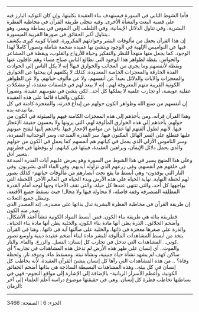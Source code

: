------------------------------------------------------------------------

فأما الشوط الثاني في السورة فيستهدف بناء العقيدة بكليتها، وإن كان
التوكيد البارز فيه على قضية البعث والنشأة الأخرى. وفيه تتجلى طريقة
القرآن في مخاطبة الفطرة البشرية، وفي تناول الدلائل الإيمانية، وفي التلطف
إلى النفوس في بساطة ويسر، وهو يتناول أكبر الحقائق في صورها القريبة
الميسورة..  
إن هذا القرآن يجعل من مألوفات البشر وحوادثهم المكرورة، قضايا كونية كبرى
يكشف فيها عن النواميس الإلهية في الوجود وينشئ بها عقيدة ضخمة شاملة
وتصوراً كاملاً لهذا الوجود. كما يجعل منها منهجاً للنظر والتفكير وحياة
للأرواح والقلوب، ويقظة في المشاعر والحواس. يقظة لظواهر هذا الوجود التي
تطالع الناس صباح مساء وهم غافلون عنها ويقظة لأنفسهم وما يجري من العجائب
والخوارق فيها! إنه لا يكل الناس إلى الحوادث الفذة الخارقة والمعجزات
الخاصة المعدودة. كذلك لا يكلفهم أن يبحثوا عن الخوارق والمعجزات والآيات
والدلائل بعيداً عن أنفسهم، ولا عن مألوف حياتهم، ولا عن الظواهر الكونية
القريبة منهم المعروفة لهم.. إنه لا يبعد لهم في فلسفات معقدة، أو مشكلات
عقلية عويصة، أو تجارب علمية لا يملكها كل أحد.. لكي ينشئ في نفوسهم عقيدة،
وتصوراً للكون والحياة قائماً على هذه العقيدة.  
إن أنفسهم من صنع الله وظواهر الكون حولهم من إبداع قدرته. والمعجزة كامنة
في كل ما تبدعه يده.  
وهذا القرآن قرآنه. ومن يأخذهم إلى هذه المعجزات الكامنة فيهم والمبثوثة في
الكون من حولهم. يأخذهم إلى هذه الخوارق المألوفة لهم، التي يرونها ولا
يحسون حقيقة الإعجاز فيها. لأنهم لطول ألفتهم لها غفلوا عن مواضع الإعجاز
فيها. يأخذهم إليها ليفتح عيونهم عليها فتطلع على السر الهائل المكنون
فيها. سر القدرة المبدعة، وسر الوحدانية المفردة، وسر الناموس الأزلي الذي
يعمل في كيانهم هم أنفسهم كما يعمل في الكون من حولهم والذي يحمل دلائل
الإيمان، وبراهين العقيدة، فيبثها في كيانهم، أو يوقظها في فطرتهم بتعبير
أدق.  
وعلى هذا المنهج يسير في هذا الشوط من السورة وهو يعرض عليهم آيات القدرة
المبدعة في خلقهم هم أنفسهم. وفي زرعهم الذي تزاوله أيديهم. وفي الماء الذي
يشربون. وفي النار التي يوقدون- وهي أبسط ما يقع تحت أبصارهم من مألوفات
حياتهم- كذلك يصور لهم لحظة النهاية. نهاية الحياة على هذه الأرض وبدء
الحياة في العالم الآخر. اللحظة التي يواجهها كل أحد، والتي تنتهي عندها كل
حيلة، والتي تقف الأحياء وجهاً لوجه أمام القدرة المطلقة المتصرفة وقفة
فاصلة، لا محاولة فيها ولا مجال! حيث تسقط جميع الأقنعة، وتبطل جميع
التعلات.  
إن طريقة القرآن في مخاطبة الفطرة البشرية تدل بذاتها على مصدره.. إنه
المصدر الذي صدر منه الكون.  
فطريقة بنائه هي طريقة بناء الكون. فمن أبسط المواد الكونية تنشأ أعقد
الأشكال، وأضخم الخلائق.. الذرة يظن أنها مادة بناء الكون، والخلية يظن
أنها مادة بناء الحياة.. والذرة على صغرها معجزة في ذاتها. والخلية على
ضآلتها آية في ذاتها.. وهنا في القرآن يتخذ من أبسط المشاهدات المألوفة
للبشر مادة لبناء أضخم عقيدة دينية وأوسع تصور كوني.. المشاهدات التي تدخل
في تجارب كل إنسان: النسل. والزرع. والماء. والنار.  
والموت.. أي إنسان على ظهر هذه الأرض لم تدخل هذه المشاهدات في تجاربه؟ أي
ساكن كهف لم يشهد نشأة حياة جنينية، ونشأة نبتة. ومسقط ماء. وموقد نار.
ولحظة وفاة؟ .. من هذه المشاهدات التي رآها كل إنسان ينشئ القرآن العقيدة،
لأنه يخاطب كل إنسان في كل بيئة.. وهذه المشاهدات البسيطة الساذجة هي
بذاتها أضخم الحقائق الكونية، وأعظم الأسرار الربانية- بالإضافة إلى
الإشارة إلى مواقع النجوم- فهي في بساطتها تخاطب فطرة كل إنسان. وهي في
حقيقتها موضوع دراسة أعلم العلماء إلى آخر الزمان:

------------------------------------------------------------------------

الجزء: 6 ¦ الصفحة: 3466
